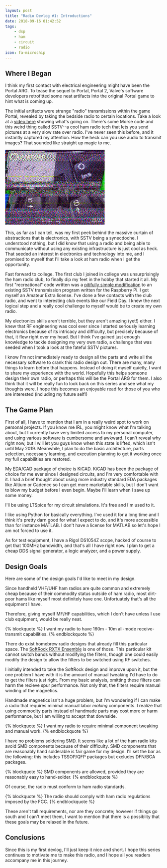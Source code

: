 ```yaml
---
layout: post
title: "Radio Devlog #1: Introductions"
date: 2018-09-16 01:42:52
tags: 
    - dsp
    - ham
    - circuit
    - radio
icon: fa-microchip
---
```


## Where I Began

I think my first contact with electrical engineering might have been the Portal
ARG. To tease the sequel to Portal, Portal 2, Valve's software developers retrofitted 
some neat artifacts into the original Portal game to hint what is coming up. 

The initial artifacts were strange "radio" transmissions within the game Portal,
revealed by taking the bedside radio to certain locations. Take a look at a 
[video here](https://www.youtube.com/watch?v=91LB9ssE__k) showing what's going on.
There's some Morse code and this weird thing called SSTV--a cool ham radio tech
that lets you send pictures at a very slow rate over radio. I've never seen this
before, and it instantly captured my attention. How the heck can you use audio
to transmit images? That sounded like straight up magic to me.

![An SSTV image from the Portal ARG. This was encoded using audio.](/blob/pictures/Dinosaur2.png)

This, as far as I can tell, was my first peek behind the massive curtain of 
abstractions that is electronics, with SSTV being a synecdoche. I understood
nothing, but I did know that using a radio and being able to communicate without
using any existing infrastructure is just cool as heck. That seeded an interest
in electronics and technology into me, and I promised to myself that I'll take
a look at ham radio when I get the opportunity.

Fast forward to college. The first club I joined in college was unsurprisingly 
the ham radio club, to finally dip my feet in the hobby that started it all. 
My first "recreational" code written was a 
[pitifully simple modification](https://github.com/hatsunearu/pisstvpp)
to an existing SSTV transmission program written for the Raspberry Pi. 
I got myself an Amateur Extra license. I've done a few contacts with the club 
radio, and went to interesting club events like our Field Day.
I knew the next logical step and a really cool challenge to myself would be
to create my own radio.

My electronics skills aren't terrible, but they aren't amazing (yet!) either. I knew that
RF engineering was cool ever since I started seriously learning electronics because
of its intricacy and difficulty, but precisely because of that, it flew right over my head. 
But I think I've gained just enough knowledge to tackle designing my very own radio, 
a challenge that was seeded when I took a look at the fateful SSTV pictures.

I know I'm not immediately ready to design all the parts and write all the necessary
software to crank this radio design out. There are many, many things to learn 
before that happens. Instead of doing it myself quietly, I want to share my 
experience with the world. Hopefully this helps someone design their own radio, or
perhaps this will be the Portal ARG for them. I also think that it will be really
fun to look back on this series and see what my thoughts were. I hope this
becomes an enjoyable read for those of you who are interested (including my future self!)

## The Game Plan

First of all, I have to mention that I am in a really weird spot to work on 
personal projects. If you know me IRL, you might know what I'm talking about, but
I currently have very limited access to my personal computer, and using various 
software is cumbersome and awkward. I can't reveal why right now, but I will 
let you guys know when this state is lifted, which isn't until May 2019. 
Meanwhile, I plan to do the basic architecture, parts selection, necessary
learning, and execution planning to get it working once my full capabilities are 
restored. 

My EDA/CAD package of choice is KiCAD. KiCAD has been the package of choice
for me ever since I designed circuits, and I'm very comfortable with it.
I had a brief thought about using more industry standard EDA packages
like Altium or Cadence so I can get more marketable skills, but I don't want to 
blow my budget before I even begin. Maybe I'll learn when I save up some money.

I'll be using LTSpice for my circuit simulations. It's free and I'm used to it.

I like using Python for basically everything. I've used it for a long time and 
I think it's pretty darn good for what I expect to do, and it's more accessible
than for instance MATLAB. I don't have a license for MATLAB so let's hope I am not 
forced to use it. 

As for test equipment, I have a Rigol DS1054Z scope, hacked of course to get
that 100MHz bandwidth, and that's all I have right now. I plan to get a cheap 
DDS signal generator, a logic analyzer, and a power supply. 

## Design Goals

Here are some of the design goals I'd like to meet in my design.

Since handheld VHF/UHF ham radios are quite common and extremely cheap because of
their commodity status outside of ham radio, most dirt-poor hams like myself most 
definitely have one. Unfortuately that's all the equipment I have.

Therefore, giving myself MF/HF capabilities, which I don't have unless I use
club equipment, would be really neat. 

{% blockquote %}
I want my radio to have 160m - 10m all-mode receive-transmit capabilities.
{% endblockquote %}

There do exist homebrew radio designs that already fill this particular space. 
The [SoftRock RXTX Ensemble](http://fivedash.com/index.php?main_page=product_info&products_id=7)
is one of those. This particular kit cannot switch bands without modifying the filters, though
one could easily modify the design to allow the filters to be switched using
RF switches.

I initially intended to take the SoftRock design and improve upon it, but the 
one problem I have with it is the amount of manual tweaking I'd have to do to
get the filters just right. From my basic analysis, omitting these filters can
harm the recieve spur performance. Not only that, the filters require manual
winding of the magnetics. 

Handmade magnetics isn't a huge problem, but I'm wondering if I can make a radio 
that requires minimal manual labor *making* components. I realize that using 
commodity parts instead of handmade parts may cost more or harm performance,
but I am willing to accept that downside.

{% blockquote %}
I want my radio to require minimal component tweaking and manual work.
{% endblockquote %}

I have no problems soldering SMD. It seems like a lot of the ham radio kits
avoid SMD components because of their difficulty. SMD components that are 
reasonably hand solderable is fair game for my design. I'll set the bar as the
following: this includes TSSOP/QFP packages but excludes DFN/BGA packages. 

{% blockquote %}
SMD components are allowed, provided they are reasonably easy to hand-solder.
{% endblockquote %}

Of course, the radio must conform to ham radio standards.

{% blockquote %}
The radio should comply with ham radio regulations imposed by the FCC.
{% endblockquote %}

These aren't tall requirements, nor are they concrete; however if things go south and
I can't meet them, I want to mention that there is a possiblity that these 
goals may be relaxed in the future.

## Conclusions

Since this is my first devlog, I'll just keep it nice and short. I hope this 
series continues to motivate me to make this radio, and I hope all you readers
accompany me in this journey.